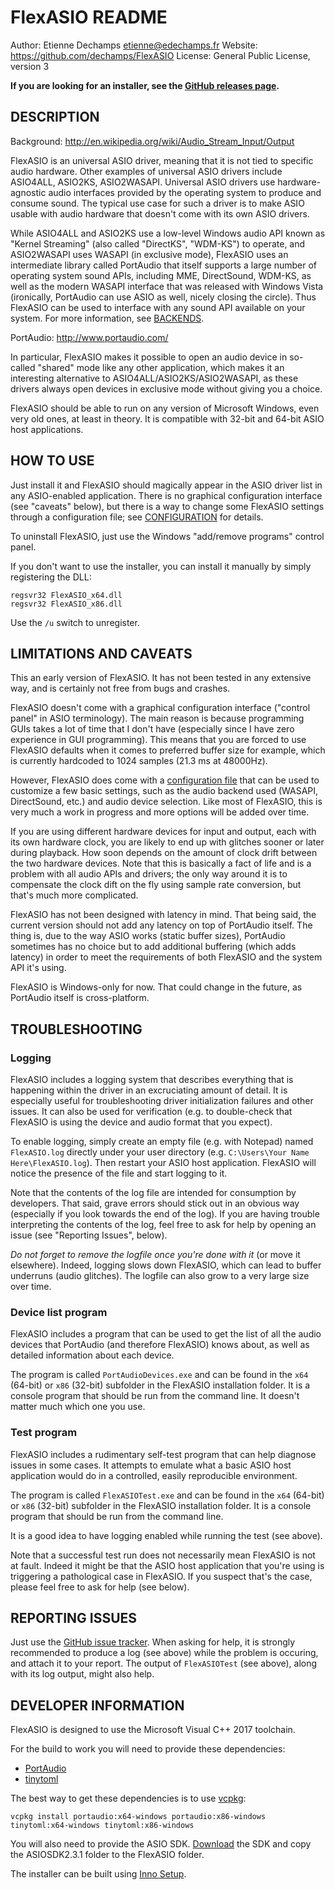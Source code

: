 # FlexASIO README
Author: Etienne Dechamps <etienne@edechamps.fr>
Website: https://github.com/dechamps/FlexASIO
License: General Public License, version 3

**If you are looking for an installer, see the
[GitHub releases page](https://github.com/dechamps/FlexASIO/releases).**

## DESCRIPTION

Background: http://en.wikipedia.org/wiki/Audio_Stream_Input/Output

FlexASIO is an universal ASIO driver, meaning that it is not tied to
specific audio hardware. Other examples of universal ASIO drivers
include ASIO4ALL, ASIO2KS, ASIO2WASAPI. Universal ASIO drivers use
hardware-agnostic audio interfaces provided by the operating system to
produce and consume sound. The typical use case for such a driver is
to make ASIO usable with audio hardware that doesn't come with its own
ASIO drivers.

While ASIO4ALL and ASIO2KS use a low-level Windows audio API known as
"Kernel Streaming" (also called "DirectKS", "WDM-KS") to operate, and
ASIO2WASAPI uses WASAPI (in exclusive mode), FlexASIO uses an
intermediate library called PortAudio that itself supports a large
number of operating system sound APIs, including MME, DirectSound,
WDM-KS, as well as the modern WASAPI interface that was released with
Windows Vista (ironically, PortAudio can use ASIO as well, nicely
closing the circle). Thus FlexASIO can be used to interface with any
sound API available on your system. For more information, see [BACKENDS][].

PortAudio: http://www.portaudio.com/

In particular, FlexASIO makes it possible to open an audio device in so-called
"shared" mode like any other application, which makes it an interesting
alternative to ASIO4ALL/ASIO2KS/ASIO2WASAPI, as these drivers always open
devices in exclusive mode without giving you a choice.

FlexASIO should be able to run on any version of Microsoft Windows,
even very old ones, at least in theory. It is compatible with 32-bit and
64-bit ASIO host applications.

## HOW TO USE

Just install it and FlexASIO should magically appear in the ASIO
driver list in any ASIO-enabled application. There is no graphical configuration
interface (see "caveats" below), but there is a way to change some FlexASIO
settings through a configuration file; see [CONFIGURATION](CONFIGURATION.md)
for details.

To uninstall FlexASIO, just use the Windows "add/remove programs"
control panel.

If you don't want to use the installer, you can install it manually by
simply registering the DLL:

    regsvr32 FlexASIO_x64.dll
    regsvr32 FlexASIO_x86.dll

Use the `/u` switch to unregister.

## LIMITATIONS AND CAVEATS

This an early version of FlexASIO. It has not been tested in any extensive way,
and is certainly not free from bugs and crashes.

FlexASIO doesn't come with a graphical configuration interface ("control
panel" in ASIO terminology). The main reason is because programming GUIs
takes a lot of time that I don't have (especially since I have zero
experience in GUI programming). This means that you are forced to use
FlexASIO defaults when it comes to preferred buffer size for example, which is
currently hardcoded to 1024 samples (21.3 ms at 48000Hz).

However, FlexASIO does come with a [configuration file](CONFIGURATION.md) that
can be used to customize a few basic settings, such as the audio backend used
(WASAPI, DirectSound, etc.) and audio device selection. Like most of FlexASIO,
this is very much a work in progress and more options will be added over time.

If you are using different hardware devices for input and output, each
with its own hardware clock, you are likely to end up with glitches
sooner or later during playback. How soon depends on the amount of
clock drift between the two hardware devices. Note that this is
basically a fact of life and is a problem with all audio APIs and
drivers; the only way around it is to compensate the clock dift on the
fly using sample rate conversion, but that's much more complicated.

FlexASIO has not been designed with latency in mind. That being said,
the current version should not add any latency on top of PortAudio
itself. The thing is, due to the way ASIO works (static buffer sizes),
PortAudio sometimes has no choice but to add additional buffering (which
adds latency) in order to meet the requirements of both FlexASIO and
the system API it's using.

FlexASIO is Windows-only for now. That could change in the future, as
PortAudio itself is cross-platform.

## TROUBLESHOOTING

### Logging

FlexASIO includes a logging system that describes everything that is
happening within the driver in an excruciating amount of detail. It is
especially useful for troubleshooting driver initialization failures and
other issues. It can also be used for verification (e.g. to double-check
that FlexASIO is using the device and audio format that you expect).

To enable logging, simply create an empty file (e.g. with Notepad) named
`FlexASIO.log` directly under your user directory (e.g.
`C:\Users\Your Name Here\FlexASIO.log`). Then restart your ASIO host
application. FlexASIO will notice the presence of the file and start
logging to it.

Note that the contents of the log file are intended for consumption by
developers. That said, grave errors should stick out in an obvious way
(especially if you look towards the end of the log). If you are having
trouble interpreting the contents of the log, feel free to ask for help
by opening an issue (see "Reporting Issues", below).

*Do not forget to remove the logfile once you're done with it* (or move
it elsewhere). Indeed, logging slows down FlexASIO, which can lead to
buffer underruns (audio glitches). The logfile can also grow to a very
large size over time.

### Device list program

FlexASIO includes a program that can be used to get the list of all the audio
devices that PortAudio (and therefore FlexASIO) knows about, as well as detailed
information about each device.

The program is called `PortAudioDevices.exe` and can be found in the `x64`
(64-bit) or `x86` (32-bit) subfolder in the FlexASIO installation
folder. It is a console program that should be run from the command line. It
doesn't matter much which one you use.

### Test program

FlexASIO includes a rudimentary self-test program that can help diagnose
issues in some cases. It attempts to emulate what a basic ASIO host
application would do in a controlled, easily reproducible environment.

The program is called `FlexASIOTest.exe` and can be found in the `x64`
(64-bit) or `x86` (32-bit) subfolder in the FlexASIO installation
folder. It is a console program that should be run from the command
line.

It is a good idea to have logging enabled while running the test (see
above).

Note that a successful test run does not necessarily mean FlexASIO is
not at fault. Indeed it might be that the ASIO host application that
you're using is triggering a pathological case in FlexASIO. If you
suspect that's the case, please feel free to ask for help (see below).

## REPORTING ISSUES

Just use the
[GitHub issue tracker](https://github.com/dechamps/FlexASIO/issues).
When asking for help, it is strongly recommended to produce a log (see
above) while the problem is occuring, and attach it to your report. The
output of `FlexASIOTest` (see above), along with its log output, might
also help.

## DEVELOPER INFORMATION

FlexASIO is designed to use the Microsoft Visual C++ 2017 toolchain.

For the build to work you will need to provide these dependencies:

 - [PortAudio](http://www.portaudio.com/)
 - [tinytoml](https://github.com/mayah/tinytoml)

The best way to get these dependencies is to use [vcpkg](https://github.com/Microsoft/vcpkg):

```
vcpkg install portaudio:x64-windows portaudio:x86-windows tinytoml:x64-windows tinytoml:x86-windows
```

You will also need to provide the ASIO SDK.
[Download](http://www.steinberg.net/en/company/developer.html) the SDK
and copy the ASIOSDK2.3.1 folder to the FlexASIO folder.

The installer can be built using
[Inno Setup](http://www.jrsoftware.org/isdl.php).

[BACKENDS]: BACKENDS.md
